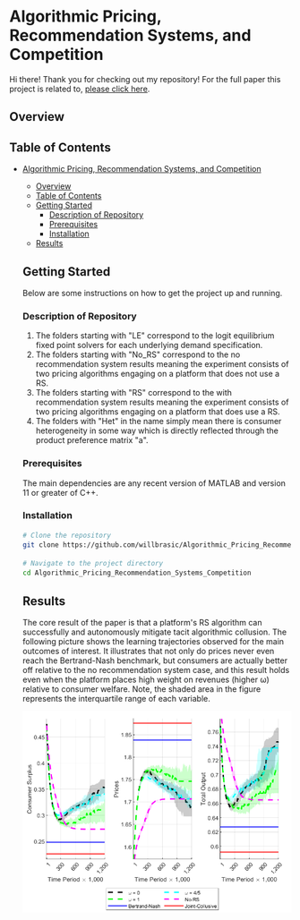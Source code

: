 # Algorithmic Pricing, Recommendation Systems, and Competition

Hi there! Thank you for checking out my repository! For the full paper this project is related to, [please click here](link).

## Overview

## Table of Contents

- [Algorithmic Pricing, Recommendation Systems, and Competition](#project-name)
  - [Overview](#overview)
  - [Table of Contents](#table-of-contents)
  - [Getting Started](#getting-started)
    - [Description of Repository](#description-of-repository)
    - [Prerequisites](#prerequisites)
    - [Installation](#installation)
  - [Results](#results)

  ## Getting Started

  Below are some instructions on how to get the project up and running.

  ### Description of Repository

  1. The folders starting with "LE" correspond to the logit equilibrium fixed point solvers for each underlying demand specification.
  2. The folders starting with "No_RS" correspond to the no recommendation system results meaning the experiment consists of two pricing algorithms engaging on a platform that does not use a RS.
  3. The folders starting with "RS" correspond to the with recommendation system results meaning the experiment consists of two pricing algorithms engaging on a platform that does use a RS.
  4. The folders with "Het" in the name simply mean there is consumer heterogeneity in some way which is directly reflected through the product preference matrix "a".

  ### Prerequisites

  The main dependencies are any recent version of MATLAB and version 11 or greater
  of C++.

  ### Installation

  ```bash
  # Clone the repository
  git clone https://github.com/willbrasic/Algorithmic_Pricing_Recommendation_Systems_Competition.git

  # Navigate to the project directory
  cd Algorithmic_Pricing_Recommendation_Systems_Competition
  ```

  ## Results

  The core result of the paper is that a platform's RS algorithm can successfully and autonomously mitigate tacit algorithmic collusion. The following picture shows the learning trajectories observed for the main outcomes of interest. It illustrates that not only do prices never even reach the Bertrand-Nash benchmark, but consumers are actually better off relative to the no recommendation system case, and this result holds even when the platform places high weight on revenues (higher ω) relative to consumer welfare. Note, the shaded area in the figure represents the interquartile range of each variable.

  ![Picture 1](Pictures/RS_Het_LC.png)
